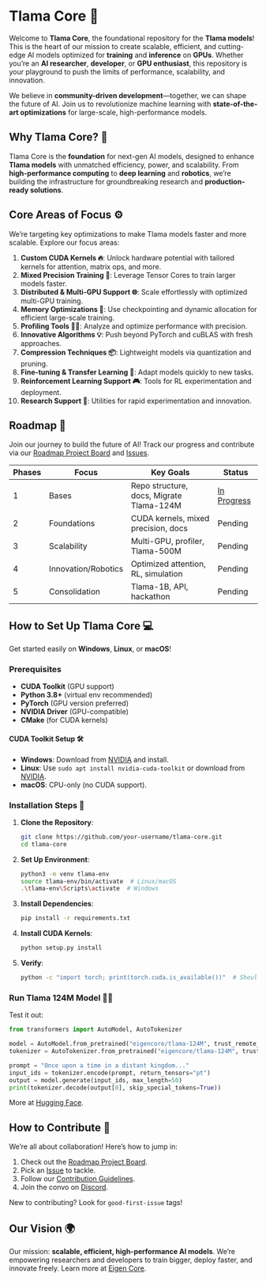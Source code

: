 
# **Tlama Core** 🚀

Welcome to **Tlama Core**, the foundational repository for the **Tlama models**! This is the heart of our mission to create scalable, efficient, and cutting-edge AI models optimized for **training** and **inference** on **GPUs**. Whether you’re an **AI researcher**, **developer**, or **GPU enthusiast**, this repository is your playground to push the limits of performance, scalability, and innovation.

We believe in **community-driven development**—together, we can shape the future of AI. Join us to revolutionize machine learning with **state-of-the-art optimizations** for large-scale, high-performance models.

## **Why Tlama Core?** 🤔

Tlama Core is the **foundation** for next-gen AI models, designed to enhance **Tlama models** with unmatched efficiency, power, and scalability. From **high-performance computing** to **deep learning** and **robotics**, we’re building the infrastructure for groundbreaking research and **production-ready solutions**.

## **Core Areas of Focus** ⚙️

We’re targeting key optimizations to make Tlama models faster and more scalable. Explore our focus areas:

1. **Custom CUDA Kernels 🔥**: Unlock hardware potential with tailored kernels for attention, matrix ops, and more.
2. **Mixed Precision Training 💎**: Leverage Tensor Cores to train larger models faster.
3. **Distributed & Multi-GPU Support 🌐**: Scale effortlessly with optimized multi-GPU training.
4. **Memory Optimizations 🧠**: Use checkpointing and dynamic allocation for efficient large-scale training.
5. **Profiling Tools 🕵️‍♂️**: Analyze and optimize performance with precision.
6. **Innovative Algorithms 💡**: Push beyond PyTorch and cuBLAS with fresh approaches.
7. **Compression Techniques 📦**: Lightweight models via quantization and pruning.
8. **Fine-tuning & Transfer Learning 🔄**: Adapt models quickly to new tasks.
9. **Reinforcement Learning Support 🎮**: Tools for RL experimentation and deployment.
10. **Research Support 🔬**: Utilities for rapid experimentation and innovation.

## **Roadmap 📅**

Join our journey to build the future of AI! Track our progress and contribute via our [Roadmap Project Board](https://github.com/your-username/tlama-core/projects/1) and [Issues](https://github.com/your-username/tlama-core/issues).

| Phases   | Focus                 | Key Goals                            | Status            |
|-----------|-----------------------|--------------------------------------|-------------------|
| 1   | Bases                 | Repo structure, docs, Migrate Tlama-124M   | [In Progress](#1) |
| 2   | Foundations           | CUDA kernels, mixed precision, docs  | Pending           |
| 3   | Scalability           | Multi-GPU, profiler, Tlama-500M      | Pending           |
| 4   | Innovation/Robotics   | Optimized attention, RL, simulation  | Pending           |
| 5   | Consolidation         | Tlama-1B, API, hackathon             | Pending           |

## **How to Set Up Tlama Core** 💻

Get started easily on **Windows**, **Linux**, or **macOS**!

### **Prerequisites**
- **CUDA Toolkit** (GPU support)
- **Python 3.8+** (virtual env recommended)
- **PyTorch** (GPU version preferred)
- **NVIDIA Driver** (GPU-compatible)
- **CMake** (for CUDA kernels)

#### **CUDA Toolkit Setup** 🛠️
- **Windows**: Download from [NVIDIA](https://developer.nvidia.com/cuda-downloads) and install.
- **Linux**: Use `sudo apt install nvidia-cuda-toolkit` or download from [NVIDIA](https://developer.nvidia.com/cuda-downloads).
- **macOS**: CPU-only (no CUDA support).

### **Installation Steps** 🚀
1. **Clone the Repository**:
   ```bash
   git clone https://github.com/your-username/tlama-core.git
   cd tlama-core
   ```
2. **Set Up Environment**:
   ```bash
   python3 -m venv tlama-env
   source tlama-env/bin/activate  # Linux/macOS
   .\tlama-env\Scripts\activate  # Windows
   ```
3. **Install Dependencies**:
   ```bash
   pip install -r requirements.txt
   ```
4. **Install CUDA Kernels**:
   ```bash
   python setup.py install
   ```
5. **Verify**:
   ```bash
   python -c "import torch; print(torch.cuda.is_available())"  # Should output True
   ```

### **Run Tlama 124M Model 🏃‍♂️**
Test it out:
```python
from transformers import AutoModel, AutoTokenizer

model = AutoModel.from_pretrained("eigencore/tlama-124M", trust_remote_code=True)
tokenizer = AutoTokenizer.from_pretrained("eigencore/tlama-124M", trust_remote_code=True)

prompt = "Once upon a time in a distant kingdom..."
input_ids = tokenizer.encode(prompt, return_tensors="pt")
output = model.generate(input_ids, max_length=50)
print(tokenizer.decode(output[0], skip_special_tokens=True))
```
More at [Hugging Face](https://huggingface.co/eigencore/tlama-124M).

## **How to Contribute 🌟**

We’re all about collaboration! Here’s how to jump in:
1. Check out the [Roadmap Project Board](https://github.com/your-username/tlama-core/projects/1).
2. Pick an [Issue](https://github.com/your-username/tlama-core/issues) to tackle.
3. Follow our [Contribution Guidelines](https://eigen-core.gitbook.io/tlama-core-docs/contributing/how-to-contribute).
4. Join the convo on [Discord](https://discord.gg/eXyva8uR).

New to contributing? Look for `good-first-issue` tags!

## **Our Vision 🌍**

Our mission: **scalable, efficient, high-performance AI models**. We’re empowering researchers and developers to train bigger, deploy faster, and innovate freely. Learn more at [Eigen Core](https://www.eigencore.org).